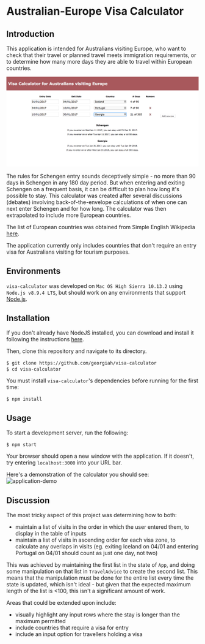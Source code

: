 # Australian-Europe Visa Calculator

## Introduction
This application is intended for Australians visiting Europe, who want to check that their travel or planned travel meets immigration requirements, or to determine how many more days they are able to travel within European countries.

![Screenshot of Application](assets/screenshots/visa-calculator-screenshot.png)

The rules for Schengen entry sounds deceptively simple - no more than 90 days in Schengen in any 180 day period. But when entering and exiting Schengen on a frequent basis, it can be difficult to plan how long it's possible to stay. This calculator was created after several discussions (debates) involving back-of-the-envelope calculations of when one can next enter Schengen and for how long. The calculator was then extrapolated to include more European countries.

The list of European countries was obtained from Simple English Wikipedia [here](https://simple.wikipedia.org/wiki/List_of_European_countries).

The application currently only includes countries that don't require an entry visa for Australians visiting for tourism purposes.

## Environments
`visa-calculator` was developed on `Mac OS High Sierra 10.13.2` using `Node.js v8.9.4 LTS`, but should work on any environments that support [Node.js](https://nodejs.org).

## Installation
If you don't already have NodeJS installed, you can download and install it following the instructions [here](https://nodejs.org/en/download/).

Then, clone this repository and navigate to its directory.
```
$ git clone https://github.com/georgiah/visa-calculator
$ cd visa-calculator
```

You must install `visa-calculator`'s dependencies before running for the first time:
```
$ npm install
```

## Usage
To start a development server, run the following:
```
$ npm start
```

Your browser should open a new window with the application. If it doesn't, try entering `localhost:3000` into your URL bar.

Here's a demonstration of the calculator you should see:
![application-demo](assets/screenshots/demo.gif)

## Discussion
The most tricky aspect of this project was determining how to both:
- maintain a list of visits in the order in which the user entered them, to display in the table of inputs
- maintain a list of visits in ascending order for each visa zone, to calculate any overlaps in visits (eg. exiting Iceland on 04/01 and entering Portugal on 04/01 should count as just one day, not two)

This was achieved by maintaining the first list in the state of `App`, and doing some manipulation on that list in `TravelAdvice` to create the second list. This means that the manipulation must be done for the entire list every time the state is updated, which isn't ideal - but given that the expected maximum length of the list is <100, this isn't a significant amount of work.

Areas that could be extended upon include:
- visually highlight any input rows where the stay is longer than the maximum permitted
- include countries that require a visa for entry
- include an input option for travellers holding a visa
